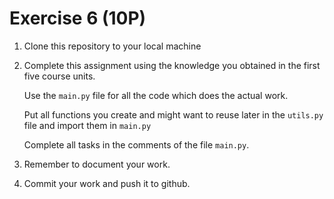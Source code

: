 # Exercise 6 (10P)

1. Clone this repository to your local machine
2. Complete this assignment using the knowledge you obtained in the first five course units.

   Use the `main.py` file for all the code which does the actual work.

   Put all functions you create and might want to reuse later in the `utils.py` file and import them in `main.py`

   Complete all tasks in the comments of the file `main.py`.

3. Remember to document your work.
4. Commit your work and push it to github.
